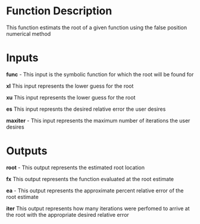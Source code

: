 # **Function Description** 
This function estimats the root of a given function using the false position numerical method

# Inputs

**func** - This input is the symbolic function for which the root will be found for

**xl** This input represents the lower guess for the root

**xu** This input represents the lower guess for the root

**es** This input represnts the desired relative error the user desires
 
**maxiter** - This input represents the maximum number of iterations the user desires 

# Outputs

**root** - This output represents the estimated root location

**fx** This output represents the function evaluated at the root estimate 

**ea** - This output represents the approximate percent relative error of the root estimate

**iter** This output represents how many iterations were perfomed to arrive at the root with the appropriate desired relative error
